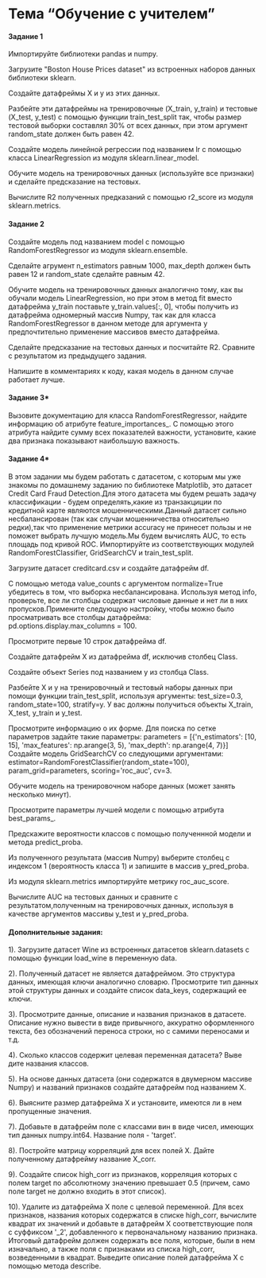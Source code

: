 # Тема “Обучение с учителем”

#### Задание 1

Импортируйте библиотеки pandas и numpy.

Загрузите "Boston House Prices dataset" из встроенных наборов данных библиотеки sklearn. 

Создайте датафреймы X и y из этих данных.

Разбейте эти датафреймы на тренировочные (X_train, y_train) и тестовые (X_test, y_test) с помощью функции train_test_split так, чтобы размер тестовой выборки
составлял 30% от всех данных, при этом аргумент random_state должен быть равен 42.

Создайте модель линейной регрессии под названием lr с помощью класса LinearRegression из модуля sklearn.linear_model.

Обучите модель на тренировочных данных (используйте все признаки) и сделайте предсказание на тестовых.

Вычислите R2 полученных предказаний с помощью r2_score из модуля sklearn.metrics.


#### Задание 2

Создайте модель под названием model с помощью RandomForestRegressor из модуля sklearn.ensemble.

Сделайте агрумент n_estimators равным 1000,
max_depth должен быть равен 12 и random_state сделайте равным 42.

Обучите модель на тренировочных данных аналогично тому, как вы обучали модель LinearRegression,
но при этом в метод fit вместо датафрейма y_train поставьте y_train.values[:, 0],
чтобы получить из датафрейма одномерный массив Numpy,
так как для класса RandomForestRegressor в данном методе для аргумента y предпочтительно применение массивов вместо датафрейма.

Сделайте предсказание на тестовых данных и посчитайте R2. Сравните с результатом из предыдущего задания.

Напишите в комментариях к коду, какая модель в данном случае работает лучше.

#### Задание 3*

Вызовите документацию для класса RandomForestRegressor, найдите информацию об атрибуте feature_importances_. С помощью этого атрибута найдите сумму всех показателей важности,
установите, какие два признака показывают наибольшую важность.

#### Задание 4*

В этом задании мы будем работать с датасетом, с которым мы уже знакомы по домашнему заданию по библиотеке Matplotlib, это датасет Credit Card Fraud Detection.Для этого датасета мы будем решать задачу классификации - будем определять,какие из транзакциции по кредитной карте являются мошенническими.Данный датасет сильно несбалансирован (так как случаи мошенничества относительно редки),так что применение метрики accuracy не принесет пользы и не поможет выбрать лучшую модель.Мы будем вычислять AUC, то есть площадь под кривой ROC.
Импортируйте из соответствующих модулей RandomForestClassifier, GridSearchCV и train_test_split.

Загрузите датасет creditcard.csv и создайте датафрейм df.

С помощью метода value_counts с аргументом normalize=True убедитесь в том, что выборка несбалансирована. Используя метод info, проверьте, все ли столбцы содержат числовые данные и нет ли в них пропусков.Примените следующую настройку, чтобы можно было просматривать все столбцы датафрейма:
pd.options.display.max_columns = 100.

Просмотрите первые 10 строк датафрейма df.

Создайте датафрейм X из датафрейма df, исключив столбец Class.

Создайте объект Series под названием y из столбца Class.

Разбейте X и y на тренировочный и тестовый наборы данных при помощи функции train_test_split, используя аргументы: test_size=0.3, random_state=100, stratify=y.
У вас должны получиться объекты X_train, X_test, y_train и y_test.

Просмотрите информацию о их форме.
Для поиска по сетке параметров задайте такие параметры:
parameters = [{'n_estimators': [10, 15],
'max_features': np.arange(3, 5),
'max_depth': np.arange(4, 7)}]
Создайте модель GridSearchCV со следующими аргументами:
estimator=RandomForestClassifier(random_state=100),
param_grid=parameters,
scoring='roc_auc',
cv=3.

Обучите модель на тренировочном наборе данных (может занять несколько минут).

Просмотрите параметры лучшей модели с помощью атрибута best_params_.

Предскажите вероятности классов с помощью полученнной модели и метода predict_proba.

Из полученного результата (массив Numpy) выберите столбец с индексом 1 (вероятность класса 1) и запишите в массив y_pred_proba. 

Из модуля sklearn.metrics импортируйте метрику roc_auc_score.

Вычислите AUC на тестовых данных и сравните с результатом,полученным на тренировочных данных, используя в качестве аргументов массивы y_test и y_pred_proba.

#### Дополнительные задания:

1). Загрузите датасет Wine из встроенных датасетов sklearn.datasets с помощью функции load_wine в переменную data.

2). Полученный датасет не является датафреймом. Это структура данных, имеющая ключи аналогично словарю. Просмотрите тип данных этой структуры данных и создайте список data_keys, содержащий ее ключи.

3). Просмотрите данные, описание и названия признаков в датасете. Описание нужно вывести в виде привычного, аккуратно оформленного текста, без обозначений переноса строки, но с самими переносами и т.д.

4). Сколько классов содержит целевая переменная датасета? Выве
дите названия классов.

5). На основе данных датасета (они содержатся в двумерном массиве Numpy) и названий признаков создайте датафрейм под названием X.

6). Выясните размер датафрейма X и установите, имеются ли в нем пропущенные значения.

7). Добавьте в датафрейм поле с классами вин в виде чисел, имеющих тип данных numpy.int64. Название поля - 'target'.

8). Постройте матрицу корреляций для всех полей X. Дайте полученному датафрейму название X_corr.

9). Создайте список high_corr из признаков, корреляция которых с полем target по абсолютному значению превышает 0.5 (причем, само поле target не должно входить в этот список).

10). Удалите из датафрейма X поле с целевой переменной. Для всех признаков, названия которых содержатся в списке high_corr, вычислите квадрат их значений и добавьте в датафрейм X соответствующие поля с суффиксом '_2', добавленного к первоначальному названию признака. Итоговый датафрейм должен содержать все поля, которые, были в нем изначально, а также поля с признаками из списка high_corr, возведенными в квадрат. Выведите описание полей датафрейма X с помощью метода describe.
